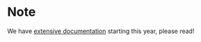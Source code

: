 # Note

We have [extensive documentation](https://github.com/369highvoltage/RobotDocumentation) starting this year, please read!